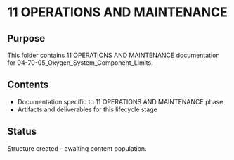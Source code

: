 # 11 OPERATIONS AND MAINTENANCE

## Purpose
This folder contains 11 OPERATIONS AND MAINTENANCE documentation for 04-70-05_Oxygen_System_Component_Limits.

## Contents
- Documentation specific to 11 OPERATIONS AND MAINTENANCE phase
- Artifacts and deliverables for this lifecycle stage

## Status
Structure created - awaiting content population.
